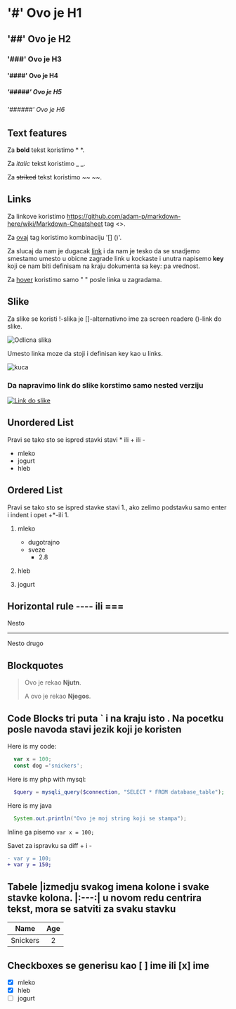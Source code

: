 # '#'  Ovo je H1

## '##' Ovo je H2

### '###' Ovo je H3

#### '####' Ovo je H4

##### '#####' Ovo je H5

###### '######' Ovo je H6

## Text features

Za **bold** tekst koristimo * *.

Za _italic_ tekst koristimo _ _.

Za ~~striked~~ tekst koristimo ~~ ~~.

## Links

Za linkove koristimo <https://github.com/adam-p/markdown-here/wiki/Markdown-Cheatsheet> tag <>.

Za [ovaj](http://github.com/Ninna994) tag koristimo kombinaciju '[] ()'.

Za slucaj da nam je dugacak [link][1] i da nam je tesko da se snadjemo smestamo umesto u obicne zagrade link u kockaste i unutra napisemo **key** koji ce nam biti definisam na kraju dokumenta sa key: pa vrednost.

Za [hover](http://github.com/Ninna994 "Ovo je hover.") koristimo samo " " posle linka u zagradama.

## Slike

Za slike se koristi !-slika je []-alternativno ime za screen readere ()-link do slike.

![Odlicna slika](http://unsplash.it/500/500?random "Random slika sa unsplash.it-a")

Umesto linka moze da stoji i definisan key kao u links.

![kuca][slika kuce]

### Da napravimo link do slike korstimo samo nested verziju

[![](http://unsplash.it/50/50?image=1000 "Link do slike")](http://unsplash.it/500/500?image=1000 "Random slika sa unsplash.it-a")

## Unordered List

Pravi se tako sto se ispred stavki stavi * ili + ili -

+ mleko
+ jogurt
+ hleb

## Ordered List

Pravi se tako sto se ispred stavke stavi 1., ako zelimo podstavku samo enter i indent i opet +*-ili 1.

1. mleko

   + dugotrajno
   + sveze
      + 2.8

1. hleb
1. jogurt

## Horizontal rule ---- ili ===

Nesto

---

Nesto drugo

## Blockquotes

> Ovo je rekao **Njutn**.
>
> A ovo je rekao **Njegos**.

## Code Blocks tri puta ` i na kraju isto . Na pocetku posle navoda stavi jezik koji je koristen

Here is my code:

```javascript
  var x = 100;
  const dog ='snickers';
```

Here is my php with mysql:

```php
  $query = mysqli_query($connection, "SELECT * FROM database_table");
```

Here is my java

```java
  System.out.println("Ovo je moj string koji se stampa");
```

Inline ga pisemo `var x = 100;`

Savet za ispravku sa diff + i -

```diff
- var y = 100;
+ var y = 150;
```

## Tabele |izmedju svakog imena kolone i svake stavke kolona. |:---:| u novom redu centrira tekst, mora se satviti za svaku stavku

|Name|Age|
|:---:|:--:|
|Snickers|2| |Prudence|8|

## Checkboxes se generisu kao [ ]  ime ili [x] ime

+ [x] mleko
+ [x] hleb
+ [ ] jogurt

[1]: http://github.com/Ninna994
[slika kuce]: http://unsplash.it/500/500?image=1012
